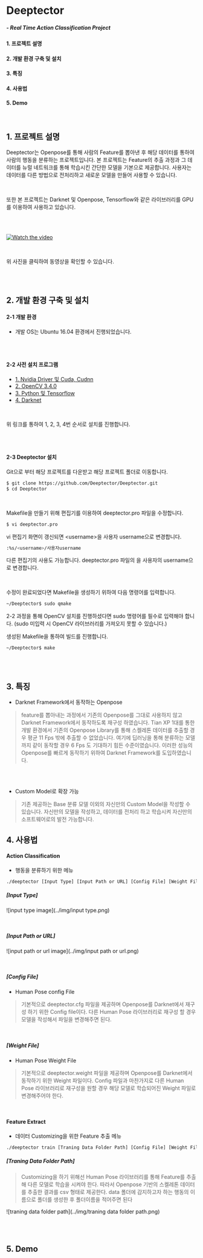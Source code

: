 # Deeptector
##### - Real Time Action Classification Project
  
#### 1. 프로젝트 설명
#### 2. 개발 환경 구축 및 설치
#### 3. 특징
#### 4. 사용법
#### 5. Demo
  
<br/>

## 1. 프로젝트 설명
Deeptector는 Openpose를 통해 사람의 Feature를 뽑아낸 후 해당 데이터를 통하여 사람의 행동을 분류하는 프로젝트입니다. 본 프로젝트는 Feature의 추출 과정과 그 데이터를 뉴럴 네트워크를 통해 학습시킨 간단한 모델을 기본으로 제공합니다. 사용자는 데이터를 다른 방법으로 전처리하고 새로운 모델을 만들어 사용할 수 있습니다.

<br/>

또한 본 프로젝트는 Darknet 및 Openpose, Tensorflow와 같은 라이브러리를 GPU를 이용하여 사용하고 있습니다.

<br/>
<br/>

[![Watch the video](https://img.youtube.com/vi/FrkhI3JcsXE/0.jpg)](https://www.youtube.com/watch?v=FrkhI3JcsXE)

<br/>

위 사진을 클릭하여 동영상을 확인할 수 있습니다.

<br/>
<br/>

## 2. 개발 환경 구축 및 설치
#### 2-1 개발 환경
  - 개발 OS는 Ubuntu 16.04 환경에서 진행되었습니다.
  
<br/>
<br/>

#### 2-2 사전 설치 프로그램
  - [1. Nvidia Driver 및 Cuda, Cudnn](https://github.com/Deeptector/Deeptector/blob/master/document/cuda.md)
  - [2. OpenCV 3.4.0](https://github.com/Deeptector/Deeptector/blob/master/document/opencv.md)
  - [3. Python 및 Tensorflow](https://github.com/Deeptector/Deeptector/blob/master/document/tensorflow.md)
  - [4. Darknet](https://github.com/Deeptector/Deeptector/blob/master/document/darknet.md)
  
<br/>

위 링크를 통하여 1, 2, 3, 4번 순서로 설치를 진행합니다.

<br/>
<br/>

#### 2-3 Deeptector 설치
Git으로 부터 해당 프로젝트를 다운받고 해당 프로젝트 폴더로 이동합니다.
```sh
$ git clone https://github.com/Deeptector/Deeptector.git
$ cd Deeptector
```

<br/>

Makefile을 만들기 위해 편집기를 이용하여 deeptector.pro 파일을 수정합니다.
```sh
$ vi deeptector.pro
```
vi 편집기 화면이 갱신되면 &#60;username&#62;을 사용자 username으로 변경합니다.
```sh
:%s/<username>/사용자username
```
다른 편집기의 사용도 가능합니다. deeptector.pro 파일의 <username>을 사용자의 username으로 변경합니다.

<br/>

수정이 완료되었다면 Makefile을 생성하기 위하여 다음 명령어를 입력합니다.
```sh
~/Deeptector$ sudo qmake
```
2-2 과정을 통해 OpenCV 설치를 진행하셨다면 sudo 명령어를 필수로 입력해야 합니다. (sudo 미입력 시 OpenCV 라이브러리를 가져오지 못할 수 있습니다.) 

생성된 Makefile을 통하여 빌드를 진행합니다.
```sh
~/Deeptector$ make
```

<br/>
<br/>

## 3. 특징
  - Darknet Framework에서 동작하는 Openpose
> feature를 뽑아내는 과정에서 기존의 Openpose를 그대로 사용하지 않고 Darknet Framework에서 동작하도록 재구성 하였습니다.
> Tian XP 1대를 통한 개발 환경에서 기존의 Openpose Library를 통해 스켈레톤 데이터를 추출할 경우 평균 11 Fps 밖에 추출할 수 없었습니다.
> 여기에 딥러닝을 통해 분류하는 모델까지 같이 동작할 경우 6 Fps 도 기대하기 힘든 수준이였습니다.
> 이러한 성능의 Openpose를 빠르게 동작하기 위하여 Darknet Framework를 도입하였습니다.

<br/>
<br/>

  - Custom Model로 확장 가능
> 기존 제공하는 Base 분류 모델 이외의 자신만의 Custom Model을 작성할 수 있습니다.
> 자신만의 모델을 작성하고, 데이터를 전처리 하고 학습시켜 자신만의 소프트웨어로의 발전 가능합니다.

## 4. 사용법
#### Action Classification
  - 행동을 분류하기 위한 메뉴
```sh
./deeptector [Input Type] [Input Path or URL] [Config File] [Weight File]
```
##### [Input Type]
![input type image](../img/input type.png)

<br/>

##### [Input Path or URL]
![input path or url image](../img/input path or url.png)

<br/>

##### [Config File]
  - Human Pose config File
> 기본적으로 deeptector.cfg 파일을 제공하며 Openpose를 Darknet에서 재구성 하기 위한 Config file이다. 다른 Human Pose 라이브러리로 재구성 할 경우 모델을 작성해서 파일을 변경해주면 된다.

<br/>

##### [Weight File]
  - Human Pose Weight File
>  기본적으로 deeptector.weight 파일을 제공하며 Openpose를 Darknet에서 동작하기 위한 Weight 파일이다. Config 파일과 마찬가지로 다른 Human Pose 라이브러리로 재구성을 원할 경우 해당 모델로 학습되어진 Weight 파일로 변경해주어야 한다.

<br/>

#### Feature Extract
  - 데이터 Customizing을 위한 Feature 추출 메뉴
```sh
./deeptector train [Traning Data Folder Path] [Config File] [Weight File]
```
##### [Traning Data Folder Path]
> Customizing을 하기 위해선 Human Pose 라이브러리를 통해 Feature를 추출해 다른 모델로 학습을 시켜야 한다. 따라서 Openpose 기반의 스켈레톤 데이터를 추출한 결과를 csv 형태로 제공한다. data 폴더에 감지하고자 하는 행동의 이름으로 폴더를 생성한 후 폴더이름을 적어주면 된다

![traning data folder path](../img/traning data folder path.png)

<br/>
<br/>

## 5. Demo

<br/>
<br/>